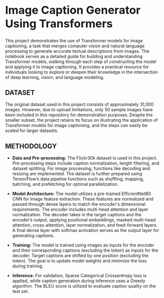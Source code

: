 <h1 style="font-size: 36px;">Image Caption Generator Using Transformers</h1>

This project demonstrates the use of Transformer models for image captioning, a task that merges computer vision and natural language processing to generate accurate textual descriptions from images. The notebook serves as a detailed guide for building and understanding Transformer models, walking through each step of constructing the model and applying it to image captioning. It provides a practical resource for individuals looking to explore or deepen their knowledge in the intersection of deep learning, vision, and language modeling.

## DATASET

The original dataset used in this project consists of approximately 31,000 images. However, due to upload limitations, only 50 sample images have been included in this repository for demonstration purposes. Despite the smaller subset, the project retains its focus on illustrating the application of Transformer models for image captioning, and the steps can easily be scaled for larger datasets.

## METHODOLOGY

- **Data and Pre-processing:**
The Flickr30k dataset is used in this project. Pre-processing steps include caption normalization, length filtering, and dataset splitting. For image processing, functions like decoding and resizing are implemented. The dataset is further prepared using TensorFlow’s data pipeline functions such as shuffling, mapping, batching, and prefetching for optimal parallelization.

- **Model Architecture:**
The model utilizes a pre-trained EfficientNetB0 CNN for image feature extraction. These features are normalized and passed through dense layers to match the encoder's dimensional requirements. The encoder includes multi-head attention and layer normalization. The decoder takes in the target captions and the encoder’s output, applying positional embeddings, masked multi-head attention, cross-attention, layer normalization, and feed-forward layers. A final dense layer with softmax activation serves as the output layer for generating captions.

- **Training:**
The model is trained using images as inputs for the encoder and their corresponding captions (excluding the <end> token) as inputs for the decoder. Target captions are shifted by one position (excluding the <start> token). The goal is to update model weights and minimize the loss during training.
  
- **Inference:**
For validation, Sparse Categorical Crossentropy loss is applied, while caption generation during inference uses a Greedy algorithm. The BLEU score is utilized to evaluate caption quality on the test set.
  
